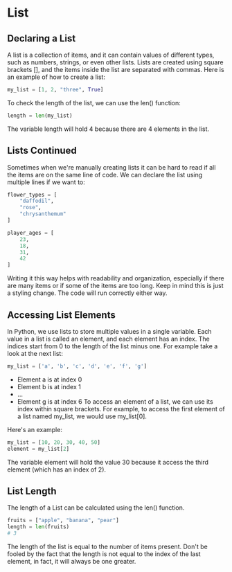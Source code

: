 # List

## Declaring a List
A list is a collection of items, and it can contain values of different types, such as numbers, strings, or even other lists. Lists are created using square brackets [], and the items inside the list are separated with commas.
Here is an example of how to create a list:
```python
my_list = [1, 2, "three", True]
```
To check the length of the list, we can use the len() function:
```python
length = len(my_list)
```
The variable length will hold 4 because there are 4 elements in the list.

## Lists Continued
Sometimes when we're manually creating lists it can be hard to read if all the items are on the same line of code. We can declare the list using multiple lines if we want to:
```python
flower_types = [
    "daffodil",
    "rose",
    "chrysanthemum"
]

player_ages = [
    23,
    18,
    31,
    42
]
```
Writing it this way helps with readability and organization, especially if there are many items or if some of the items are too long. Keep in mind this is just a styling change. The code will run correctly either way. 

## Accessing List Elements

In Python, we use lists to store multiple values in a single variable. Each value in a list is called an element, and each element has an index. The indices start from 0 to the length of the list minus one. For example take a look at the next list: 
```python
my_list = ['a', 'b', 'c', 'd', 'e', 'f', 'g']
```
- Element a is at index 0
- Element b is at index 1
- ...
- Element g is at index 6
To access an element of a list, we can use its index within square brackets. For example, to access the first element of a list named my_list, we would use my_list[0].

Here's an example:
```python
my_list = [10, 20, 30, 40, 50]
element = my_list[2]
```
The variable element will hold the value 30 because it access the third element (which has an index of 2).

## List Length

The length of a List can be calculated using the len() function.
```python
fruits = ["apple", "banana", "pear"]
length = len(fruits)
# 3
```
The length of the list is equal to the number of items present. Don't be fooled by the fact that the length is not equal to the index of the last element, in fact, it will always be one greater.

